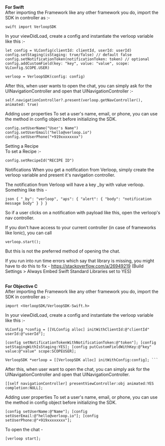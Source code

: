 **For Swift**\
After importing the Framework like any other framework you do, import the SDK in controller as :-

`swift import VerloopSDK`

In your viewDidLoad, create a config and instantiate the verloop variable like this :-

```
let config = VLConfig(clientId: clientId, userId: userId) config.setStaging(isStaging: true/false) // default false config.setNotificationToken(notificationToken: token) // optional config.addCustomField(key: "key", value: "value", scope: VLConfig.SCOPE.USER)

verloop = VerloopSDK(config: config) 
```

After this, when user wants to open the chat, you can simply ask for the UINavigationController and open that UINavigationController :-
```
self.navigationController?.present(verloop.getNavController(), animated: true)
```
Adding user properties
To set a user's name, email, or phone, you can use the method in config object before initializing the SDK.
```
config.setUserName("User's Name") config.setUserEmail("hello@verloop.io") config.setUserPhone("+919xxxxxxxx")
```
Setting a Recipe\
To set a Recipe :-
```
config.setRecipeId("RECIPE ID")
```
Notifications
When you get a notification from Verloop, simply create the verloop variable and present it's navigation controller.

The notification from Verloop will have a key _by with value verloop. Something like this -
```
json { "_by": "verloop", "aps": { "alert": { "body": "notification message body" } } }
```
So if a user clicks on a notification with payload like this, open the verloop's nav controller.

If you don't have access to your current controller (in case of frameworks like Ionic), you can call
```
verloop.start();
```
But this is not the preferred method of opening the chat.

If you run into run time errors which say that library is missing, you might have to do this to fix - https://stackoverflow.com/a/26949219 (Build Settings > Always Embed Swift Standard Libraries set to YES)


\
**For Objective C**\
After importing the Framework like any other framework you do, import the SDK in controller as :-

```
import <VerloopSDK/VerloopSDK-Swift.h>
```

In your viewDidLoad, create a config and instantiate the verloop variable like this :-

```
VLConfig *config = [[VLConfig alloc] initWithClientId:@"clientId" userId:@"userId"];

[config setNotificationTokenWithNotificationToken:@"token"]; [config setStagingWithIsStaging:YES]; [config putCustomFieldWithKey:@"key" value:@"value" scope:SCOPEUSER];

VerloopSDK *verloop = [[VerloopSDK alloc] initWithConfig:config]; ```
```
After this, when user want to open the chat, you can simply ask for the UINavigationController and open that UINavigationController.

```
[[self navigationController] presentViewController:obj animated:YES completion:NULL];
```
Adding user properties
To set a user's name, email, or phone, you can use the method in config object before initializing the SDK.
```
[config setUserName:@"Name"]; [config setUserEmail:@"hello@verloop.io"]; [config setUserPhone:@"+919xxxxxxxx"];

```
To open the chat -
```
[verloop start]; 
```
